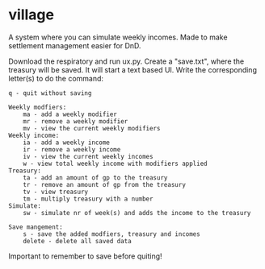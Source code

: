 # village
A system where you can simulate weekly incomes. Made to make settlement management easier for DnD. 

Download the respiratory and run ux.py. Create a "save.txt", where the treasury will be saved. It will start a text based UI. Write the corresponding letter(s) to do the command: 
    
    q - quit without saving 

    Weekly modfiers:    
        ma - add a weekly modifier  
        mr - remove a weekly modifier   
        mv - view the current weekly modifiers  
    Weekly income:  
        ia - add a weekly income    
        ir - remove a weekly income     
        iv - view the current weekly incomes    
        w - view total weekly income with modifiers applied     
    Treasury:   
        ta - add an amount of gp to the treasury 
        tr - remove an amount of gp from the treasury 
        tv - view treasury  
        tm - multiply treasury with a number    
    Simulate:   
        sw - simulate nr of week(s) and adds the income to the treasury 

    Save mangement: 
        s - save the added modfiers, treasury and incomes 
        delete - delete all saved data

Important to remember to save before quiting!
